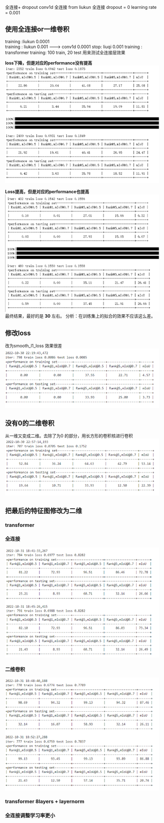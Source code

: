 全连接+ dropout
conv1d
全连接 from liukun
全连接 dropout = 0
learning rate = 0.001

## 使用全连接or一维卷积
training :liukun 0.0001    
training : liukun  0.001  ---> conv1d 0.0001
stop: liuqi 0.001
training : transformer
training: 100 train, 20 test  用来测试全连接层效果


**loss下降，但是对应的performance没有提高**
![mlp](https://raw.githubusercontent.com/LIUQI-creat/pic/main/20221028154001.png)

**Loss提高，但是对应的performance也提高**
![](https://raw.githubusercontent.com/LIUQI-creat/pic/main/20221028155221.png)
最终结果，最好的是 **30** 左右。
分析：在训练集上的拟合的效果不应该这么差。

## 修改loss
改为smooth_l1_loss 
效果很差
![](https://raw.githubusercontent.com/LIUQI-creat/pic/main/20221031132851.png)
##  没有0的二维卷积
从一维又变成二维。去除了为0 的部分，用长方形的卷积核进行卷积
![](https://raw.githubusercontent.com/LIUQI-creat/pic/main/20221031133005.png)

## 把最后的特征图修改为二维
### transformer
### 全连接
![](https://raw.githubusercontent.com/LIUQI-creat/pic/main/20221031185802.png)
### 二维卷积
![](https://raw.githubusercontent.com/LIUQI-creat/pic/main/20221031185608.png)
### transformer  8layers + layernorm
### 全连接调整学习率更小


<!--stackedit_data:
eyJoaXN0b3J5IjpbMTg2NTEzMDczOSwxODAxMzM2NjAzLDE5MD
YzOTg3NzAsLTE1Mzg3MTIyOTgsMTU2ODIyODkxNCwxNTUxMTM0
MTE0LC0xODk1Mzg3NDk4LDMwOTQ5MzQxLC0xOTA5NjM2MDI4LC
0xNTA5NjE1ODk1LDg5ODY5MzQ1MSwtODQwNDkzNzM2XX0=
-->